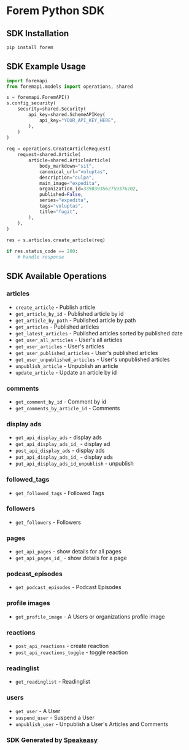 # Forem Python SDK

<!-- Start SDK Installation -->
## SDK Installation

```bash
pip install forem
```
<!-- End SDK Installation -->

## SDK Example Usage
<!-- Start SDK Example Usage -->
```python
import foremapi
from foremapi.models import operations, shared

s = foremapi.ForemAPI()
s.config_security(
    security=shared.Security(
        api_key=shared.SchemeAPIKey(
            api_key="YOUR_API_KEY_HERE",
        ),
    )
)
    
req = operations.CreateArticleRequest(
    request=shared.Article(
        article=shared.ArticleArticle(
            body_markdown="sit",
            canonical_url="voluptas",
            description="culpa",
            main_image="expedita",
            organization_id=3390393562759376202,
            published=False,
            series="expedita",
            tags="voluptas",
            title="fugit",
        ),
    ),
)
    
res = s.articles.create_article(req)

if res.status_code == 200:
    # handle response
```
<!-- End SDK Example Usage -->

<!-- Start SDK Available Operations -->
## SDK Available Operations

### articles

* `create_article` - Publish article
* `get_article_by_id` - Published article by id
* `get_article_by_path` - Published article by path
* `get_articles` - Published articles
* `get_latest_articles` - Published articles sorted by published date
* `get_user_all_articles` - User's all articles
* `get_user_articles` - User's articles
* `get_user_published_articles` - User's published articles
* `get_user_unpublished_articles` - User's unpublished articles
* `unpublish_article` - Unpublish an article
* `update_article` - Update an article by id

### comments

* `get_comment_by_id` - Comment by id
* `get_comments_by_article_id` - Comments

### display ads

* `get_api_display_ads` - display ads
* `get_api_display_ads_id_` - display ad
* `post_api_display_ads` - display ads
* `put_api_display_ads_id_` - display ads
* `put_api_display_ads_id_unpublish` - unpublish

### followed_tags

* `get_followed_tags` - Followed Tags

### followers

* `get_followers` - Followers

### pages

* `get_api_pages` - show details for all pages
* `get_api_pages_id_` - show details for a page

### podcast_episodes

* `get_podcast_episodes` - Podcast Episodes

### profile images

* `get_profile_image` - A Users or organizations profile image

### reactions

* `post_api_reactions` - create reaction
* `post_api_reactions_toggle` - toggle reaction

### readinglist

* `get_readinglist` - Readinglist

### users

* `get_user` - A User
* `suspend_user` - Suspend a User
* `unpublish_user` - Unpublish a User's Articles and Comments

<!-- End SDK Available Operations -->

### SDK Generated by [Speakeasy](https://docs.speakeasyapi.dev/docs/using-speakeasy/client-sdks)
